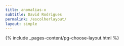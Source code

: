 ```yaml
---
title: anomalias-x
subtitle: David Rodrigues
permalink: /escolherlayout/
layout: simple
---
```

{% include _pages-content/pg-choose-layout.html %}
